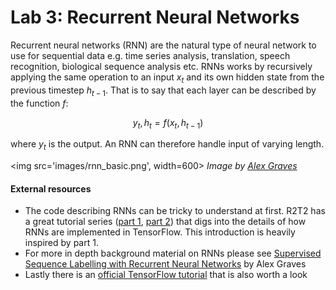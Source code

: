 # Lab 3: Recurrent Neural Networks

Recurrent neural networks (RNN) are the natural type of neural network to use for sequential data e.g. time series analysis, translation, speech recognition, biological sequence analysis etc.
RNNs works by recursively applying the same operation to an input $x_t$ and its own hidden state from the previous timestep $h_{t-1}$.
That is to say that each layer can be described by the function $f$:

$$y_t, h_t = f(x_t, h_{t-1})$$

where $y_t$ is the output.
An RNN can therefore handle input of varying length.


<img src='images/rnn_basic.png', width=600>
*Image by [Alex Graves](https://www.cs.toronto.edu/~graves/preprint.pdf)*



#### External resources
* The code describing RNNs can be tricky to understand at first. 
R2T2 has a great tutorial series ([part 1](https://r2rt.com/recurrent-neural-networks-in-tensorflow-i.html), [part 2](https://r2rt.com/recurrent-neural-networks-in-tensorflow-ii.html)) that digs into the details of how RNNs are implemented in TensorFlow. This introduction is heavily inspired by part 1.
* For more in depth background material on RNNs please see [Supervised Sequence Labelling with Recurrent
Neural Networks](https://www.cs.toronto.edu/~graves/preprint.pdf) by Alex Graves
* Lastly there is an [official TensorFlow tutorial](https://www.tensorflow.org/tutorials/recurrent) that is also worth a look